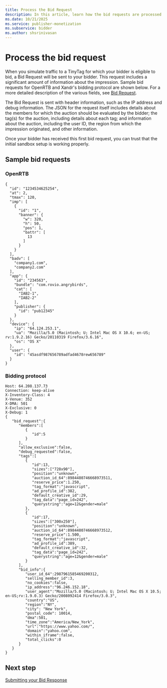 ```yaml
---
title: Process the Bid Request
description: In this article, learn how the bid requests are processed along with some sample bid requests.
ms.date: 10/21/2025
ms.service: publisher-monetization
ms.subservice: bidder
ms.author: shsrinivasan
---
```


# Process the bid request

When you simulate traffic to a TinyTag for which your bidder is eligible to bid, a Bid Request will be sent to your bidder. This request includes a significant amount of information about the impression. Sample bid requests for OpenRTB and Xandr's bidding protocol are shown below. For a more detailed description of the various fields, see [Bid Request](outgoing-bid-request-to-bidders.md).

The Bid Request is sent with header information, such as the IP address and debug information. The JSON for the request itself includes details about the members for which the auction should be evaluated by the bidder; the tag(s) for the auction, including details about each tag; and information about the auction, including the user ID, the region from which the impression originated, and other information.

Once your bidder has received this first bid request, you can trust that the initial sandbox setup is working properly.

## Sample bid requests

### OpenRTB

```
{
  "id": "1234534625254",
  "at": 2,
  "tmax": 120,
  "imp": [
    {
      "id": "1",
      "banner": {
        "w": 320,
        "h": 50,
        "pos": 1,
        "battr": [
          13
        ]
      }
    }
  ],
  "badv": [
    "company1.com",
    "company2.com"
  ],
  "app": {
    "id": "234563",
    "bundle": "com.rovio.angrybirds",
    "cat": [
      "IAB2-1",
      "IAB2-2"
    ],
    "publisher": {
      "id": "pub12345"
    }
  },
  "device": {
    "ip": "64.124.253.1",
    "ua": "Mozilla/5.0 (Macintosh; U; Intel Mac OS X 10.6; en-US; rv:1.9.2.16) Gecko/20110319 Firefox/3.6.16",
    "os": "OS X"
  },
  "user": {
    "id": "45asdf987656789adfad4678rew656789"
  }
}
```

### Bidding protocol

```
Host: 64.208.137.73
Connection: keep-alive
X-Inventory-Class: 4
X-Venue: 352
X-DMA: 501
X-Exclusive: 0
X-Debug: 1
{
   "bid_request":{
      "members":[
         {
            "id":5
         }
      ],
      "allow_exclusive":false,
      "debug_requested":false,
      "tags":[
         {
            "id":13,
            "sizes":["728x90"],
            "position":"unknown",
            "auction_id_64":8984480746668973511,
            "reserve_price":1.250,
            "tag_format":"javascript",
            "ad_profile_id":382,
            "default_creative_id":29,
            "tag_data":"page_id=242",
            "querystring":"age=12&gender=male"
         },
         {
            "id":17,
            "sizes":["300x250"],
            "position":"unknown",
            "auction_id_64":8984480746668973512,
            "reserve_price":1.500,
            "tag_format":"javascript",
            "ad_profile_id":389,
            "default_creative_id":32,
            "tag_data":"page_id=242",
            "querystring":"age=12&gender=male"
         }
      ],
      "bid_info":{
         "user_id_64":2987961585469200312,
         "selling_member_id":3,
         "no_cookies":false,
         "ip_address":"96.246.152.18",
         "user_agent":"Mozilla/5.0 (Macintosh; U; Intel Mac OS X 10.5; en-US;rv:1.9.0.3) Gecko/2008092414 Firefox/3.0.3",
         "country":"US",
         "region":"NY",
         "city": "New York",
         "postal_code": 10014,
         "dma":501,
         "time_zone":"America/New_York",
         "url":"https://www.yahoo.com/",
         "domain":"yahoo.com",
         "within_iframe":false,
         "total_clicks":0
      }
   }
}
```

## Next step

[Submitting your Bid Response](submit-a-bid-response.md)
